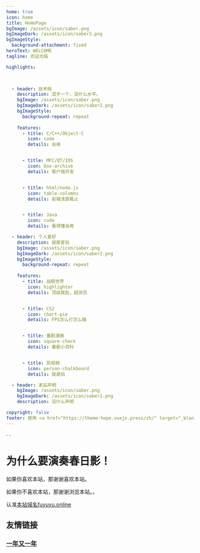```yaml
---
home: true
icon: home
title: HomePage
bgImage: /assets/icon/saber.png
bgImageDark: /assets/icon/saber2.png
bgImageStyle:
  background-attachment: fixed
heroText: WELCOME
tagline: 欢迎光临

highlights:

      

  - header: 技术栈
    description: 混子一个，没什么水平。
    bgImage: /assets/icon/saber.png
    bgImageDark: /assets/icon/saber2.png
    bgImageStyle:
      background-repeat: repeat
      
    features:
      - title: C/C++/Object-C
        icon: code
        details: 会用


      - title: MFC/QT/IOS
        icon: box-archive
        details: 客户端开发


      - title: html/node.js
        icon: table-columns
        details: 前端浅尝辄止


      - title: Java
        icon: code
        details: 看得懂会用

  - header: 个人爱好
    description: 就是爱玩
    bgImage: /assets/icon/saber.png
    bgImageDark: /assets/icon/saber2.png
    bgImageStyle:
      background-repeat: repeat
      
    features:
      - title: 战舰世界
        icon: highlighter
        details: 顶级窝批，超测员


      - title: CS2
        icon: chart-pie
        details: FPS怎么打怎么输


      - title: 番剧漫画
        icon: square-check
        details: 番剧小百科


      - title: 剪视频
        icon: person-chalkboard
        details: 就是玩

  - header: 本站声明
    bgImage: /assets/icon/saber.png
    bgImageDark: /assets/icon/saber2.png
    description: 没什么声明

copyright: false
footer: 使用 <a href="https://theme-hope.vuejs.press/zh/" target="_blank">VuePress Theme Hope</a> 主题 | MIT 协议, 版权所有 © 2019-present Mr.Hope
---
```

·
·
# 为什么要演奏春日影！
<AudioPlayer src="music.mp3" />

如果你喜欢本站，那谢谢喜欢本站。

如果你不喜欢本站，那谢谢浏览本站。。

认准[本站域名fuyuyu.online](https://fuyuyu.online)

## 友情链接
### [一年又一年](https://iyn.me)
